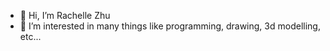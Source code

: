- 👋 Hi, I’m Rachelle Zhu
- 👀 I’m interested in many things like programming, drawing, 3d modelling, etc...

<!---
rachellezhu/rachellezhu is a ✨ special ✨ repository because its `README.md` (this file) appears on your GitHub profile.
You can click the Preview link to take a look at your changes.
--->
